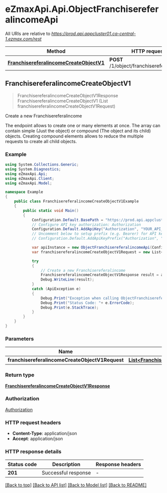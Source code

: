 # eZmaxApi.Api.ObjectFranchisereferalincomeApi

All URIs are relative to *https://prod.api.appcluster01.ca-central-1.ezmax.com/rest*

Method | HTTP request | Description
------------- | ------------- | -------------
[**FranchisereferalincomeCreateObjectV1**](ObjectFranchisereferalincomeApi.md#franchisereferalincomecreateobjectv1) | **POST** /1/object/franchisereferalincome | Create a new Franchisereferalincome



## FranchisereferalincomeCreateObjectV1

> FranchisereferalincomeCreateObjectV1Response FranchisereferalincomeCreateObjectV1 (List<FranchisereferalincomeCreateObjectV1Request> franchisereferalincomeCreateObjectV1Request)

Create a new Franchisereferalincome

The endpoint allows to create one or many elements at once.  The array can contain simple (Just the object) or compound (The object and its child) objects.  Creating compound elements allows to reduce the multiple requests to create all child objects.

### Example

```csharp
using System.Collections.Generic;
using System.Diagnostics;
using eZmaxApi.Api;
using eZmaxApi.Client;
using eZmaxApi.Model;

namespace Example
{
    public class FranchisereferalincomeCreateObjectV1Example
    {
        public static void Main()
        {
            Configuration.Default.BasePath = "https://prod.api.appcluster01.ca-central-1.ezmax.com/rest";
            // Configure API key authorization: Authorization
            Configuration.Default.AddApiKey("Authorization", "YOUR_API_KEY");
            // Uncomment below to setup prefix (e.g. Bearer) for API key, if needed
            // Configuration.Default.AddApiKeyPrefix("Authorization", "Bearer");

            var apiInstance = new ObjectFranchisereferalincomeApi(Configuration.Default);
            var franchisereferalincomeCreateObjectV1Request = new List<FranchisereferalincomeCreateObjectV1Request>(); // List<FranchisereferalincomeCreateObjectV1Request> | 

            try
            {
                // Create a new Franchisereferalincome
                FranchisereferalincomeCreateObjectV1Response result = apiInstance.FranchisereferalincomeCreateObjectV1(franchisereferalincomeCreateObjectV1Request);
                Debug.WriteLine(result);
            }
            catch (ApiException e)
            {
                Debug.Print("Exception when calling ObjectFranchisereferalincomeApi.FranchisereferalincomeCreateObjectV1: " + e.Message );
                Debug.Print("Status Code: "+ e.ErrorCode);
                Debug.Print(e.StackTrace);
            }
        }
    }
}
```

### Parameters


Name | Type | Description  | Notes
------------- | ------------- | ------------- | -------------
 **franchisereferalincomeCreateObjectV1Request** | [**List&lt;FranchisereferalincomeCreateObjectV1Request&gt;**](FranchisereferalincomeCreateObjectV1Request.md)|  | 

### Return type

[**FranchisereferalincomeCreateObjectV1Response**](FranchisereferalincomeCreateObjectV1Response.md)

### Authorization

[Authorization](../README.md#Authorization)

### HTTP request headers

- **Content-Type**: application/json
- **Accept**: application/json


### HTTP response details
| Status code | Description | Response headers |
|-------------|-------------|------------------|
| **201** | Successful response |  -  |

[[Back to top]](#)
[[Back to API list]](../README.md#documentation-for-api-endpoints)
[[Back to Model list]](../README.md#documentation-for-models)
[[Back to README]](../README.md)

